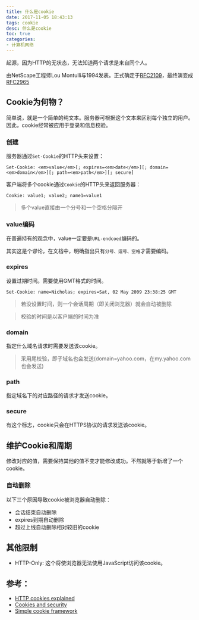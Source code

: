 ```yaml
---
title: 什么是cookie
date: 2017-11-05 18:43:13
tags: cookie
desc: 什么是cookie
toc: true
categories:
- 计算机网络
---
```


起源，因为HTTP的无状态，无法知道两个请求是来自同个人。

由NetScape工程师Lou Montulli与1994发表。正式确定于[RFC2109](http://tools.ietf.org/html/rfc2109)，最终演变成[RFC2965](http://tools.ietf.org/html/rfc2965)

<!-- more -->

## Cookie为何物？

简单说，就是一个简单的纯文本。服务器可根据这个文本来区别每个独立的用户。因此，cookie经常被应用于登录和信息校验。

### 创建

服务器通过`Set-Cookie`的HTTP头来设置：

```
Set-Cookie: <em>value</em>[; expires=<em>date</em>][; domain=<em>domain</em>][; path=<em>path</em>][; secure]
```

客户端将多个cookie通过`Cookie`的HTTP头来返回服务器：

```
Cookie: value1; value2; name1=value1
```

> 多个value直接由一个分号和一个空格分隔开

### value编码

在普遍持有的观念中，value一定要是`URL-endcoed`编码的。

其实这是个谬论，在文档中，明确指出只有`分号、逗号、空格`才需要编码。

### expires

设置过期时间。需要使用GMT格式的时间。


```
Set-Cookie: name=Nicholas; expires=Sat, 02 May 2009 23:38:25 GMT
```

> 若没设置时间，则一个会话周期（即关闭浏览器）就会自动被删除

> 校验的时间是以客户端的时间为准

### domain

指定什么域名请求时需要发送该cookie。

> 采用尾校验，即子域名也会发送(domain=yahoo.com，在my.yahoo.com也会发送)

### path

指定域名下的对应路径的请求才发送cookie。


### secure

有这个标志，cookie只会在HTTPS协议的请求发送该cookie。

## 维护Cookie和周期

修改对应的值，需要保持其他的值不变才能修改成功。不然就等于新增了一个cookie。


### 自动删除

以下三个原因导致cookie被浏览器自动删除：

- 会话结束自动删除
- expires到期自动删除
- 超过上线自动删除相对较旧的cookie

## 其他限制

- HTTP-Only: 这个将使浏览器无法使用JavaScript访问该cookie。


## 参考：

- [HTTP cookies explained](https://www.nczonline.net/blog/2009/05/05/http-cookies-explained/)
- [Cookies and security](https://www.nczonline.net/blog/2009/05/12/cookies-and-security/)
- [Simple cookie framework](https://developer.mozilla.org/en-US/docs/Web/API/Document/cookie/Simple_document.cookie_framework)